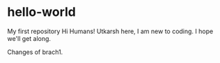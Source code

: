 # hello-world

My first repository
Hi Humans!
Utkarsh here, I am new to coding.
I hope we'll get along.

Changes of brach1.
